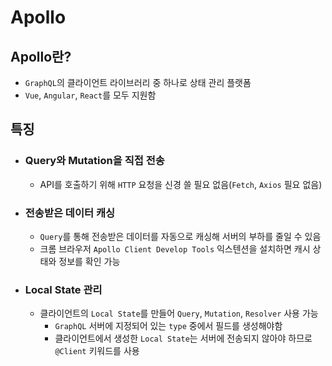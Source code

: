 # Apollo

## Apollo란?

- `GraphQL`의 클라이언트 라이브러리 중 하나로 상태 관리 플랫폼
- `Vue`, `Angular`, `React`를 모두 지원함

## 특징

- ### Query와 Mutation을 직접 전송
  - API를 호출하기 위해 `HTTP` 요청을 신경 쓸 필요 없음(`Fetch`, `Axios` 필요 없음)
- ### 전송받은 데이터 캐싱
  - `Query`를 통해 전송받은 데이터를 자동으로 캐싱해 서버의 부하를 줄일 수 있음
  - 크롬 브라우저 `Apollo Client Develop Tools` 익스텐션을 설치하면 캐시 상태와 정보를 확인 가능
- ### Local State 관리
  - 클라이언트의 `Local State`를 만들어 `Query`, `Mutation`, `Resolver` 사용 가능
    - `GraphQL` 서버에 지정되어 있는 `type` 중에서 필드를 생성해야함
    - 클라이언트에서 생성한 `Local State`는 서버에 전송되지 않아야 하므로 `@Client` 키워드를 사용
